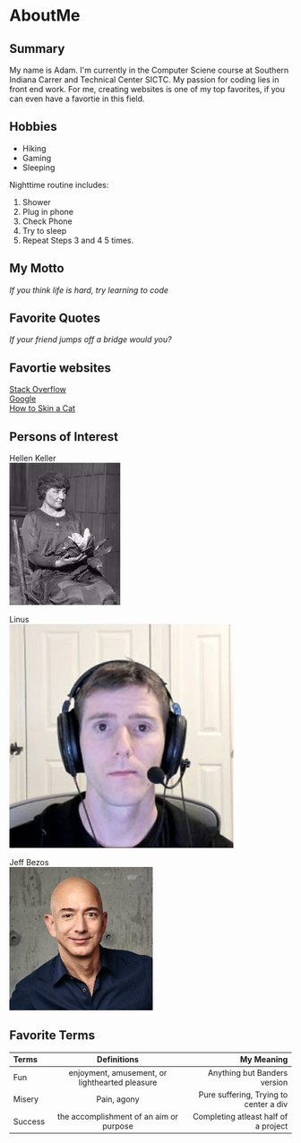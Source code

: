 # AboutMe


## Summary

My name is Adam. I'm currently in the Computer Sciene course at Southern Indiana Carrer and Technical Center SICTC. My passion for coding lies in front end work. For me, creating websites is one of my top favorites, if you can even have a favortie in this field. 

## Hobbies
- Hiking
- Gaming
- Sleeping

Nighttime routine includes:

1. Shower
2. Plug in phone
3. Check Phone
4. Try to sleep
5. Repeat Steps 3 and 4 5 times.

## My Motto
*If you think life is hard, try learning to code*

## Favorite Quotes
*If your friend jumps off a bridge would you?*

## Favortie websites
[Stack Overflow](https://stackoverflow.com/)<br>
[Google](https://www.google.com/)<br>
[How to Skin a Cat](https://www.nytimes.com/2015/12/06/magazine/how-to-skin-a-cat.html#:~:text=''Always%20use%20a%20sharp%20blade,that%20make%20its%20death%20inescapable.)

## Persons of Interest
Hellen Keller<br>
<kbd>
<img src="https://github.com/Horstman2004/AboutMe/blob/a533b570e43f03648d3a23dfa9c9c7573eade1a6/hellen.jpg">
</kbd><br>

Linus<br>
<kbd>
<img src="https://github.com/Horstman2004/AboutMe/blob/a533b570e43f03648d3a23dfa9c9c7573eade1a6/linus.jpg">
</kbd><br>

Jeff Bezos<br>
<kbd>
<img src="https://github.com/Horstman2004/AboutMe/blob/cea1ed8e7c3360557b0687403e5f6c0bfc0f9486/jeffB.jpg">
</kbd><br>

## Favorite Terms
| Terms | Definitions | My Meaning |
| :- | :----: | ---: |
| Fun | enjoyment, amusement, or lighthearted pleasure | Anything but Banders version |
| Misery | Pain, agony | Pure suffering, Trying to center a div |
| Success | the accomplishment of an aim or purpose | Completing atleast half of a project |



